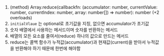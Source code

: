 1. (method) Array<number>.reduce(callbackfn: (accumulator: number, currentValue: number, currentIndex: number, array: number[]) => number): number (+2 overloads)
2. `initialVlaue` 는 optional로 초기값을 지칭, 없으면 accumulator가 초기값
3. 숫자 배열에서 사용하는 메서드이며 숫자를 반환하는 메서드
4. 배열의 모든 요소를 줄여서(reduce) 하나의 값으로 만드는 메서드
5. reduce는 콜백 함수가 누적값(accumulator)과 현재값(current)을 받아서 누적값을 반환해야 하기 때문에 한번에 해야함
